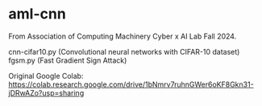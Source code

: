 # aml-cnn
From Association of Computing Machinery Cyber x AI Lab Fall 2024.

cnn-cifar10.py (Convolutional neural networks with CIFAR-10 dataset) 
fgsm.py (Fast Gradient Sign Attack)

Original Google Colab: https://colab.research.google.com/drive/1bNmrv7ruhnGWer6oKF8Gkn31-jDRwAZo?usp=sharing

